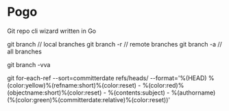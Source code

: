 # Pogo
Git repo cli wizard written in Go


git branch
// local branches
git branch -r
// remote branches
git branch -a 
// all branches

git branch -vva


git for-each-ref --sort=committerdate refs/heads/ --format='%(HEAD) %(color:yellow)%(refname:short)%(color:reset) - %(color:red)%(objectname:short)%(color:reset) - %(contents:subject) - %(authorname) (%(color:green)%(committerdate:relative)%(color:reset))'
